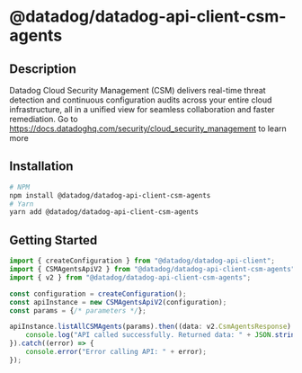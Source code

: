 # @datadog/datadog-api-client-csm-agents

## Description

Datadog Cloud Security Management (CSM) delivers real-time threat detection
and continuous configuration audits across your entire cloud infrastructure,
all in a unified view for seamless collaboration and faster remediation.
Go to https://docs.datadoghq.com/security/cloud_security_management to learn more

## Installation

```sh
# NPM
npm install @datadog/datadog-api-client-csm-agents
# Yarn
yarn add @datadog/datadog-api-client-csm-agents
```

## Getting Started
```ts
import { createConfiguration } from "@datadog/datadog-api-client";
import { CSMAgentsApiV2 } from "@datadog/datadog-api-client-csm-agents";
import { v2 } from "@datadog/datadog-api-client-csm-agents";

const configuration = createConfiguration();
const apiInstance = new CSMAgentsApiV2(configuration);
const params = {/* parameters */};

apiInstance.listAllCSMAgents(params).then((data: v2.CsmAgentsResponse) => {
    console.log("API called successfully. Returned data: " + JSON.stringify(data));
}).catch((error) => {
    console.error("Error calling API: " + error);
});
```